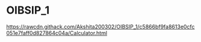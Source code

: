 # OIBSIP_1
https://rawcdn.githack.com/Akshita200302/OIBSIP_1/c5866bf9fa8613e0cfc051e7faff0d827864c04a/Calculator.html

